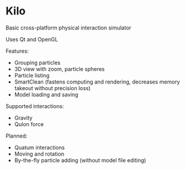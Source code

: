 # Kilo
Basic cross-platform physical interaction simulator

Uses Qt and OpenGL

Features:
* Grouping particles
* 3D view with zoom, particle spheres
* Particle listing
* SmartClean (fastens computing and rendering, decreases memory takeout without precision loss)
* Model loading and saving

Supported interactions:
* Gravity
* Qulon force
 
Planned:
* Quatum interactions
* Moving and rotation
* By-the-fly particle adding (without model file editing)
